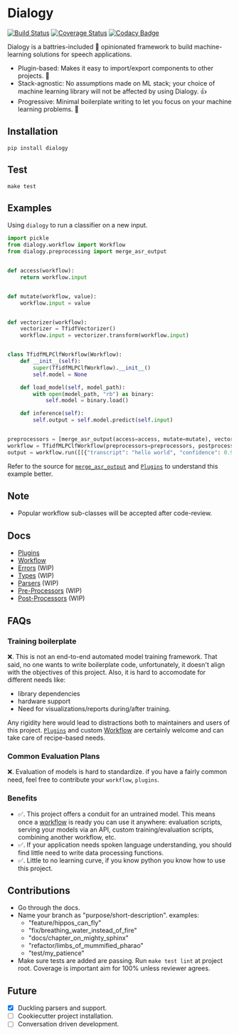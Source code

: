 # Dialogy

[![Build Status](https://travis-ci.com/Vernacular-ai/dialogy.svg?branch=master)](https://travis-ci.com/Vernacular-ai/dialogy)
[![Coverage Status](https://coveralls.io/repos/github/Vernacular-ai/dialogy/badge.svg?branch=master)](https://coveralls.io/github/Vernacular-ai/dialogy?branch=master)
[![Codacy Badge](https://app.codacy.com/project/badge/Grade/03ab1c93c9354def81de73ba04b0d94c)](https://www.codacy.com/gh/Vernacular-ai/dialogy/dashboard?utm_source=github.com&amp;utm_medium=referral&amp;utm_content=Vernacular-ai/dialogy&amp;utm_campaign=Badge_Grade)

Dialogy is a battries-included 🔋 opinionated framework to build machine-learning solutions for speech applications. 

  - Plugin-based: Makes it easy to import/export components to other projects. 🔌
  - Stack-agnostic: No assumptions made on ML stack; your choice of machine learning library will not be affected by using Dialogy. 👍
  - Progressive: Minimal boilerplate writing to let you focus on your machine learning problems. 🤏

## Installation
```shell
pip install dialogy
```

## Test
```shell
make test
```

## Examples
Using `dialogy` to run a classifier on a new input.

```python
import pickle
from dialogy.workflow import Workflow
from dialogy.preprocessing import merge_asr_output


def access(workflow):
    return workflow.input


def mutate(workflow, value):
    workflow.input = value


def vectorizer(workflow):
    vectorizer = TfidfVectorizer()
    workflow.input = vectorizer.transform(workflow.input)


class TfidfMLPClfWorkflow(Workflow):
    def __init__(self):
        super(TfidfMLPClfWorkflow).__init__()
        self.model = None

    def load_model(self, model_path):
        with open(model_path, "rb") as binary:
            self.model = binary.load()

    def inference(self):
        self.output = self.model.predict(self.input)


preprocessors = [merge_asr_output(access=access, mutate=mutate), vectorizer]
workflow = TfidfMLPClfWorkflow(preprocessors=preprocessors, postprocessors=[])
output = workflow.run([[{"transcript": "hello world", "confidence": 0.97}]]) # output -> _greeting_
```
Refer to the source for [`merge_asr_output`](./dialogy/preprocessing/text/merge_asr_output.py) and [`Plugins`](./docs/plugins/README.md) to understand this example better.

## Note
  - Popular workflow sub-classes will be accepted after code-review.

## Docs

  - [Plugins](./docs/plugins/README.md)
  - [Workflow](./docs/workflow/README.md)
  - [Errors](./docs/errors/README.md) (WIP)
  - [Types](./docs/types/README.md) (WIP)
  - [Parsers](./docs/parsers/README.md) (WIP)
  - [Pre-Processors](./docs/preprocessing/README.md) (WIP)
  - [Post-Processors](./docs/postprocessing/README.md) (WIP)

## FAQs

### Training boilerplate
❌. This is not an end-to-end automated model training framework. That said, no one wants to write boilerplate code,
unfortunately, it doesn't align with the objectives of this project. Also, it is hard to accomodate for different needs 
like: 

  - library dependencies 
  - hardware support
  - Need for visualizations/reports during/after training.

Any rigidity here would lead to distractions both to maintainers and users of this project. [`Plugins`](./docs/plugins/README.md) and custom
[Workflow](./docs/workflow/README.md) are certainly welcome and can take care of recipe-based needs. 

### Common Evaluation Plans
❌. Evaluation of models is hard to standardize. if you have a fairly common need, feel free to contribute your `workflow`, `plugins`.

### Benefits
  - ✅. This project offers a conduit for an untrained model. This means once a [workflow](./dialogy/workflow/README.md) is ready you can use it anywhere:
evaluation scripts, serving your models via an API, custom training/evaluation scripts, combining another workflow, etc. 
  - ✅. If your application needs spoken language understanding, you should find little need to write data processing functions.
  - ✅. Little to no learning curve, if you know python you know how to use this project.

## Contributions
  - Go through the docs.
  - Name your branch as "purpose/short-description". examples:
    - "feature/hippos_can_fly"
    - "fix/breathing_water_instead_of_fire"
    - "docs/chapter_on_mighty_sphinx"
    - "refactor/limbs_of_mummified_pharao"
    - "test/my_patience"
  - Make sure tests are added are passing. Run `make test lint` at project root. Coverage is important aim for 100% unless reviewer agrees.

## Future
  - [x] Duckling parsers and support.
  - [ ] Cookiecutter project installation.
  - [ ] Conversation driven development.

